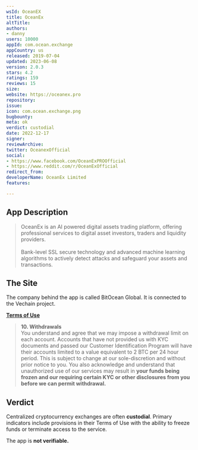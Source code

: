 ```yaml
---
wsId: OceanEX
title: OceanEx
altTitle: 
authors:
- danny
users: 10000
appId: com.ocean.exchange
appCountry: us
released: 2019-07-04
updated: 2023-06-08
version: 2.0.3
stars: 4.2
ratings: 159
reviews: 15
size: 
website: https://oceanex.pro
repository: 
issue: 
icon: com.ocean.exchange.png
bugbounty: 
meta: ok
verdict: custodial
date: 2022-12-17
signer: 
reviewArchive: 
twitter: OceanexOfficial
social:
- https://www.facebook.com/OceanExPROOfficial
- https://www.reddit.com/r/OceanExOfficial
redirect_from: 
developerName: OceanEx Limited
features: 

---
```


## App Description

> OceanEx is an AI powered digital assets trading platform, offering professional services to digital asset investors, traders and liquidity providers.<br><br>
Bank-level SSL secure technology and advanced machine learning algorithms to actively detect attacks and safeguard your assets and transactions.

## The Site

The company behind the app is called BitOcean Global. It is connected to the Vechain project.

[**Terms of Use**](https://oceanex.pro/en/terms)

> **10. Withdrawals**<br>
You understand and agree that we may impose a withdrawal limit on each account. Accounts that have not provided us with KYC documents and passed our Customer Identification Program will have their accounts limited to a value equivalent to 2 BTC per 24 hour period. This is subject to change at our sole-discretion and without prior notice to you. You also acknowledge and understand that unauthorized use of our services may result in **your funds being frozen and our requiring certain KYC or other disclosures from you before we can permit withdrawal.** 

## Verdict

Centralized cryptocurrency exchanges are often **custodial**. Primary indicators include provisions in their Terms of Use with the ability to freeze funds or terminate access to the service. 

The app is **not verifiable.**
